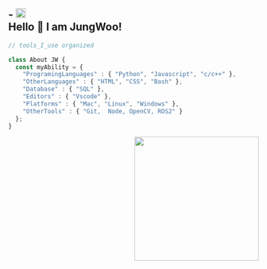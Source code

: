 <h2> - <img src="https://github.com/SP-XD/SP-XD/blob/main/images/hyperkitty.gif?raw=true" width="20" />&nbsp;&nbsp;&nbsp;<br>  Hello 👋 I am JungWoo! </h2>


```javascript
// tools_I_use organized

class About JW { 
  const myAbility = {  
    "ProgramingLanguages" : { "Python", "Javascript", "c/c++" },
    "OtherLanguages" : { "HTML", "CSS", "Bash" },
    "Database" : { "SQL" },
    "Editors" : { "Vscode" },
    "Platforms" : { "Mac", "Linux", "Windows" },
    "OtherTools" : { "Git,  Node, OpenCV, ROS2" }
  };
}
```

<img align='right' src='https://media.giphy.com/media/bcKmIWkUMCjVm/giphy.gif' width='250'>
